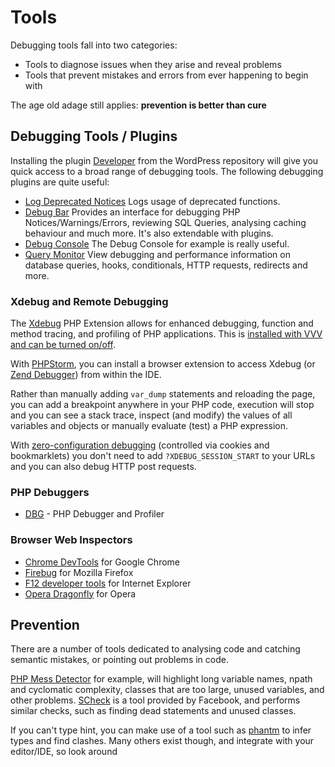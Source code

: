 # Tools

Debugging tools fall into two categories:

* Tools to diagnose issues when they arise and reveal problems
* Tools that prevent mistakes and errors from ever happening to begin with

The age old adage still applies: **prevention is better than cure**

## Debugging Tools / Plugins

Installing the plugin [Developer](https://wordpress.org/plugins/developer/) from the WordPress repository will give you quick access to a broad range of debugging tools. The following debugging plugins are quite useful:

* [Log Deprecated Notices](https://wordpress.org/plugins/log-deprecated-notices/) Logs usage of deprecated functions.
* [Debug Bar](http://wordpress.org/plugins/debug-bar) Provides an interface for debugging PHP Notices/Warnings/Errors, reviewing SQL Queries, analysing caching behaviour and much more. It's also extendable with plugins.
* [Debug Console](https://wordpress.org/plugins/debug-bar-console/) The Debug Console for example is really useful.
* [Query Monitor](https://wordpress.org/plugins/query-monitor/) View debugging and performance information on database queries, hooks, conditionals, HTTP requests, redirects and more.

### Xdebug and Remote Debugging

The [Xdebug](http://xdebug.org/index.php) PHP Extension allows for enhanced debugging, function and method tracing, and profiling of PHP applications. This is [installed with VVV and can be turned on/off](https://github.com/Varying-Vagrant-Vagrants/VVV/wiki/Code-Debugging#meet-xdebug).

With [PHPStorm](https://www.jetbrains.com/phpstorm/), you can install a browser extension to access Xdebug \(or [Zend Debugger](http://files.zend.com/help/Zend-Studio/zend-studio.htm#debugging_php_in_zend_studio.htm)\) from within the IDE.

Rather than manually adding `var_dump` statements and reloading the page, you can add a breakpoint anywhere in your PHP code, execution will stop and you can see a stack trace, inspect \(and modify\) the values of all variables and objects or manually evaluate \(test\) a PHP expression.

With [zero-configuration debugging](http://confluence.jetbrains.com/display/PhpStorm/Zero-configuration+Web+Application+Debugging+with+Xdebug+and+PhpStorm) \(controlled via cookies and bookmarklets\) you don't need to add `?XDEBUG_SESSION_START` to your URLs and you can also debug HTTP post requests.

### PHP Debuggers

* [DBG](http://www.php-debugger.com/) - PHP Debugger and Profiler

### Browser Web Inspectors

* [Chrome DevTools](http://discover-devtools.codeschool.com/) for Google Chrome
* [Firebug](http://getfirebug.com/) for Mozilla Firefox
* [F12 developer tools](http://msdn.microsoft.com/library/ie/bg182326) for Internet Explorer
* [Opera Dragonfly](http://www.opera.com/dragonfly/) for Opera

## Prevention

There are a number of tools dedicated to analysing code and catching semantic mistakes, or pointing out problems in code.

[PHP Mess Detector](http://phpmd.org/) for example, will highlight long variable names, npath and cyclomatic complexity, classes that are too large, unused variables, and other problems. [SCheck](https://github.com/facebook/pfff/wiki/Scheck) is a tool provided by Facebook, and performs similar checks, such as finding dead statements and unused classes.

If you can't type hint, you can make use of a tool such as [phantm](https://github.com/colder/phantm/) to infer types and find clashes. Many others exist though, and integrate with your editor/IDE, so look around

